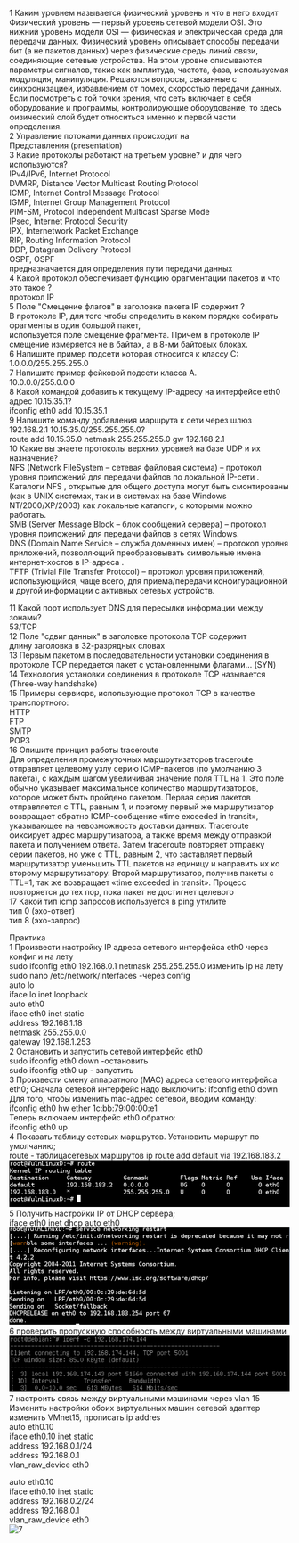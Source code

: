 1 Каким уровнем называется физический уровень и что в него входит  
Физический уровень — первый уровень сетевой модели OSI. Это нижний уровень модели OSI — физическая и электрическая среда для передачи данных. Физический уровень описывает способы передачи бит 
(а не пакетов данных) через физические среды линий связи, соединяющие сетевые устройства. На этом уровне описываются параметры сигналов, такие как амплитуда, частота, фаза, используемая модуляция, манипуляция. Решаются вопросы, связанные с синхронизацией, избавлением от помех, скоростью передачи данных.
Если посмотреть с той точки зрения, что сеть включает в себя оборудование и программы, контролирующие оборудование, то здесь физический слой будет относиться именно к первой части определения.  
2 Управление потоками данных происходит на  
 Представления (presentation)  
3 Какие протоколы работают на третьем уровне?  и для чего используются?  
IPv4/IPv6, Internet Protocol  
DVMRP, Distance Vector Multicast Routing Protocol  
ICMP, Internet Control Message Protocol  
IGMP, Internet Group Management Protocol  
PIM-SM, Protocol Independent Multicast Sparse Mode  
IPsec, Internet Protocol Security  
IPX, Internetwork Packet Exchange  
RIP, Routing Information Protocol  
DDP, Datagram Delivery Protocol  
OSPF, OSPF  
предназначается для определения пути передачи данных  
4 Какой протокол обеспечивает функцию фрагментации пакетов и что это такое ?  
протокол IP  
5 Поле "Смещение флагов" в заголовке пакета IP содержит ?  
В протоколе IP, для того чтобы определить в каком порядке собирать фрагменты в один большой пакет,  
используется поле смещение фрагмента. Причем в протоколе IP смещение измеряется не в байтах, а в 8-ми байтовых блоках.  
6 Напишите пример подсети которая относится к классу C:  
1.0.0.0/255.255.255.0  
7 Напишите пример фейковой подсети класса А.  
10.0.0.0/255.0.0.0  
8 Какой командой добавить к текущему IP-адресу на интерфейсе eth0 адрес 10.15.35.1?  
ifconfig eth0 add 10.15.35.1  
9 Напишите команду добавления маршрута к сети через шлюз 192.168.2.1 10.15.35.0/255.255.255.0?  
route add 10.15.35.0 netmask 255.255.255.0 gw 192.168.2.1  
10 Какие вы знаете протоколы верхних уровней на базе UDP и их назначение?  
	NFS (Network FileSystem – сетевая файловая система) – протокол уровня приложений для передачи файлов по локальной IP-сети .
  Каталоги NFS , открытые для общего доступа могут быть смонтированы 
  (как в UNIX системах, так и в системах на базе Windows NT/2000/XP/2003) как локальные каталоги, с которыми можно работать.  
	SMB (Server Message Block – блок сообщений сервера) – протокол уровня приложений для передачи файлов в сетях Windows.  
	DNS (Domain Name Service – служба доменных имен) – протокол уровня приложений, позволяющий преобразовывать символьные имена интернет-хостов в IP-адреса .  
  TFTP (Trivial File Transfer Protocol) – протокол уровня приложений, использующийся, чаще всего, для приема/передачи конфигурационной и другой информации с активных сетевых устройств.  
	
11 Какой порт использует DNS для пересылки информации между зонами?  
53/TCP  
12 Поле "сдвиг данных" в заголовке протокола TCP содержит  
длину заголовка в 32-разрядных словах  
13 Первым пакетом в последовательности установки соединения в протоколе TCP передается пакет с установленными флагами… 
(SYN)  
14 Технология установки соединения в протоколе TCP называется  
(Three-way handshake)  
15 Примеры сервисрв, использующие протокол TCP в качестве транспортного:  
	HTTP  
	FTP  
	SMTP  
	POP3  
16 Опишите принцип работы traceroute  
Для определения промежуточных маршрутизаторов traceroute отправляет целевому узлу серию ICMP-пакетов (по умолчанию 3 пакета), с каждым шагом увеличивая значение поля TTL на 1. Это поле обычно указывает максимальное количество маршрутизаторов, которое может быть пройдено пакетом. 
Первая серия пакетов отправляется с TTL, равным 1, и поэтому первый же маршрутизатор возвращает обратно ICMP-сообщение «time exceeded in transit», указывающее на невозможность доставки данных. Traceroute фиксирует адрес маршрутизатора, а также время между отправкой пакета и получением ответа. Затем traceroute повторяет отправку серии пакетов, но уже с TTL, равным 2, что заставляет первый маршрутизатор уменьшить TTL пакетов на единицу и направить их ко второму маршрутизатору. Второй маршрутизатор, получив пакеты с TTL=1, так же возвращает «time exceeded in transit».
Процесс повторяется до тех пор, пока пакет не достигнет целевого  
17 Какой тип icmp запросов используется в ping утилите  
	тип 0 (эхо-ответ)  
	тип 8 (эхо-запрос)  

Практика  
1 Произвести настройку IP адреса сетевого интерфейса eth0 через конфиг и на лету  
sudo ifconfig eth0 192.168.0.1 netmask 255.255.255.0 изменить ip на лету  
sudo nano /etc/network/interfaces  -через config   
auto lo  
iface lo inet loopback  
auto eth0  
iface eth0 inet static  
address 192.168.1.18  
netmask 255.255.0.0  
gateway 192.168.1.253  
2 Остановить и запустить сетевой интерфейс eth0  
sudo ifconfig eth0 down -остановить  
 sudo ifconfig eth0 up - запустить  
3 Произвести смену аппаратного (MAC) адреса сетевого интерфейса eth0; 
Сначала сетевой интерфейс надо выключить:
ifconfig eth0 down  
Для того, чтобы изменить mac-адрес сетевой, вводим команду:  
ifconfig eth0 hw ether 1c:bb:79:00:00:e1  
Теперь включаем интерфейс eth0 обратно:  
ifconfig eth0 up  
4 Показать таблицу сетевых маршрутов. Установить маршрут по умолчанию;  
route -  таблицасетевых маршрутов
ip route add default via 192.168.183.2 
![](https://github.com/Kirito1899/linux/blob/lab7/lab7/4.png)
5 Получить настройки IP от DHCP сервера;  
iface eth0 inet dhcp
auto eth0 
![](https://github.com/Kirito1899/linux/blob/lab7/lab7/5.png)  
6 проверить пропускную способность между виртуальными машинами  
![](https://github.com/Kirito1899/linux/blob/lab7/lab7/6.png)  
7 настроить связь между виртуальными машинами через vlan 15  
Изменить настройки обоих виртуальных машин сетевой адаптер изменить VMnet15, прописать ip addres  
auto eth0.10  
iface eth0.10 inet static  
  address 192.168.0.1/24  
  address 192.168.0.1  
  vlan_raw_device eth0  
  
auto eth0.10   
iface eth0.10 inet static  
  address 192.168.0.2/24  
  address 192.168.0.1  
  vlan_raw_device eth0  
![7](https://user-images.githubusercontent.com/70812795/115824116-e7374580-a420-11eb-8023-ae6e1ac941e0.png)  

